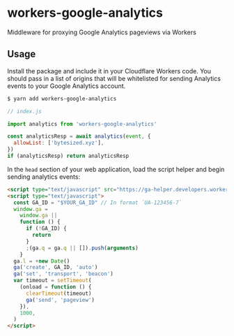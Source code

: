 # workers-google-analytics

Middleware for proxying Google Analytics pageviews via Workers

## Usage

Install the package and include it in your Cloudflare Workers code. You should pass in a list of origins that will be whitelisted for sending Analytics events to your Google Analytics account.

```sh
$ yarn add workers-google-analytics
```

```js
// index.js

import analytics from 'workers-google-analytics'

const analyticsResp = await analytics(event, {
  allowList: ['bytesized.xyz'],
})
if (analyticsResp) return analyticsResp
```

In the `head` section of your web application, load the script helper and begin sending analytics events:

```html
<script type="text/javascript" src="https://ga-helper.developers.workers.dev/analytics.js"></script>
<script type="text/javascript">
  const GA_ID = "$YOUR_GA_ID" // In format `UA-123456-7`
  window.ga =
    window.ga ||
    function () {
      if (!GA_ID) {
        return
      }
      ;(ga.q = ga.q || []).push(arguments)
    }
  ga.l = +new Date()
  ga('create', GA_ID, 'auto')
  ga('set', 'transport', 'beacon')
  var timeout = setTimeout(
    (onload = function () {
      clearTimeout(timeout)
      ga('send', 'pageview')
    }),
    1000,
  )
</script>
```
